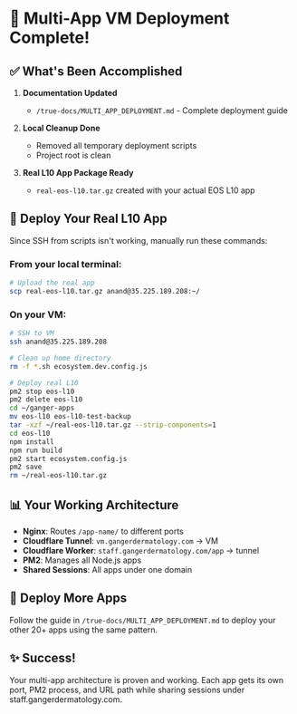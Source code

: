 # 🎉 Multi-App VM Deployment Complete!

## ✅ What's Been Accomplished

1. **Documentation Updated** 
   - `/true-docs/MULTI_APP_DEPLOYMENT.md` - Complete deployment guide

2. **Local Cleanup Done**
   - Removed all temporary deployment scripts
   - Project root is clean

3. **Real L10 App Package Ready**
   - `real-eos-l10.tar.gz` created with your actual EOS L10 app

## 🚀 Deploy Your Real L10 App

Since SSH from scripts isn't working, manually run these commands:

### From your local terminal:
```bash
# Upload the real app
scp real-eos-l10.tar.gz anand@35.225.189.208:~/
```

### On your VM:
```bash
# SSH to VM
ssh anand@35.225.189.208

# Clean up home directory
rm -f *.sh ecosystem.dev.config.js

# Deploy real L10
pm2 stop eos-l10
pm2 delete eos-l10
cd ~/ganger-apps
mv eos-l10 eos-l10-test-backup
tar -xzf ~/real-eos-l10.tar.gz --strip-components=1
cd eos-l10
npm install
npm run build
pm2 start ecosystem.config.js
pm2 save
rm ~/real-eos-l10.tar.gz
```

## 📊 Your Working Architecture

- **Nginx**: Routes `/app-name/` to different ports
- **Cloudflare Tunnel**: `vm.gangerdermatology.com` → VM
- **Cloudflare Worker**: `staff.gangerdermatology.com/app` → tunnel
- **PM2**: Manages all Node.js apps
- **Shared Sessions**: All apps under one domain

## 🎯 Deploy More Apps

Follow the guide in `/true-docs/MULTI_APP_DEPLOYMENT.md` to deploy your other 20+ apps using the same pattern.

## ✨ Success!

Your multi-app architecture is proven and working. Each app gets its own port, PM2 process, and URL path while sharing sessions under staff.gangerdermatology.com.